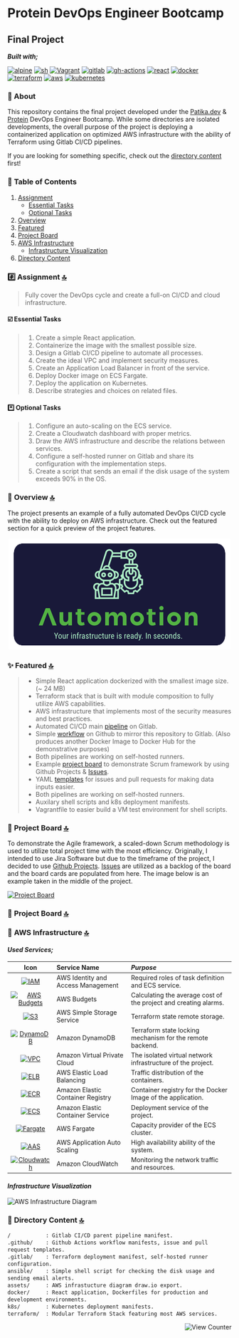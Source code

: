 # Protein DevOps Engineer Bootcamp

## Final Project

**_Built with;_**

[![alpine][#alpine]][@alpine] [![sh][#sh]][@sh] [![Vagrant][#vagrant]][@vagrant] [![gitlab][#gitlab]][@gitlab] [![gh-actions][#gh-actions]][@gh-actions] [![react][#react]][@react] [![docker][#docker]][@docker] [![terraform][#terraform]][@terraform] [![aws][#aws]][@aws] [![kubernetes][#kubernetes]][@kubernetes]

### :notebook: About

This repository contains the final project developed under the [Patika.dev][@patika] & [Protein][@protein] DevOps Engineer Bootcamp. While some directories are isolated developments, the overall purpose of the project is deploying a containerized application on optimized AWS infrastructure with the ability of Terraform using Gitlab CI/CD pipelines.

If you are looking for something specific, check out the [directory content](#open_file_folder-directory-content-) first!

### :open_book: **Table of Contents**

1. [Assignment](#hash-assignment-)
   - [Essential Tasks](#ballot_box_with_check-essential-tasks)
   - [Optional Tasks](#asterisk-optional-tasks)
2. [Overview](#notebook_with_decorative_cover-overview-)
3. [Featured](#sparkles-featured-)
4. [Project Board](#date-project-board-)
5. [AWS Infrastructure](#electric_plug-aws-infrastructure-)
   - [Infrastructure Visualization](#infrastructure-visualization)
6. [Directory Content](#open_file_folder-directory-content-)

### :hash: **Assignment** [🔝][@jump-to-top]

> Fully cover the DevOps cycle and create a full-on CI/CD and cloud infrastructure.

#### :ballot_box_with_check: **Essential Tasks**

> 1. Create a simple React application.
> 2. Containerize the image with the smallest possible size.
> 3. Design a Gitlab CI/CD pipeline to automate all processes.
> 4. Create the ideal VPC and implement security measures.
> 5. Create an Application Load Balancer in front of the service.
> 6. Deploy Docker image on ECS Fargate.
> 7. Deploy the application on Kubernetes.
> 8. Describe strategies and choices on related files.

#### :asterisk: **Optional Tasks**

> 1. Configure an auto-scaling on the ECS service.
> 2. Create a Cloudwatch dashboard with proper metrics.
> 3. Draw the AWS infrastructure and describe the relations between services.
> 4. Configure a self-hosted runner on Gitlab and share its configuration with the implementation steps.
> 5. Create a script that sends an email if the disk usage of the system exceeds 90% in the OS.

### :notebook_with_decorative_cover: **Overview** [🔝][@jump-to-top]

The project presents an example of a fully automated DevOps CI/CD cycle with the ability to deploy on AWS infrastructure. Check out the featured section for a quick preview of the project features.

<p align="center"><img src="./assets/img/automotion.png" alt="Project Branding Image"></a></p>

### :sparkles: **Featured** [🔝][@jump-to-top]

> - Simple React application dockerized with the smallest image size. (~ 24 MB)
> - Terraform stack that is built with module composition to fully utilize AWS capabilities.
> - AWS infrastructure that implements most of the security measures and best practices.
> - Automated CI/CD main [pipeline][@gl-cicd] on Gitlab.
> - Simple [workflow][@gh-actions] on Github to mirror this repository to Gitlab. (Also produces another Docker Image to Docker Hub for the demonstrative purposes)
> - Both pipelines are working on self-hosted runners.
> - Example [project board][@project-url] to demonstrate Scrum framework by using Github Projects & [Issues][@issues].
> - YAML [templates][@templates] for issues and pull requests for making data inputs easier.
> - Both pipelines are working on self-hosted runners.
> - Auxilary shell scripts and k8s deployment manifests.
> - Vagrantfile to easier build a VM test environment for shell scripts.

### :date: **Project Board** [🔝][@jump-to-top]

To demonstrate the Agile framework, a scaled-down Scrum methodology is used to utilize total project time with the most efficiency. Originally, I intended to use Jira Software but due to the timeframe of the project, I decided to use [Github Projects][@project-url]. [Issues][@issues] are utilized as a backlog of the board and the board cards are populated from here. The image below is an example taken in the middle of the project.

[![Project Board][#project-board]][@project-url]

### :date: **Project Board** [🔝][@jump-to-top]

### :electric_plug: **AWS Infrastructure** [🔝][@jump-to-top]

#### _Used Services;_

|                   Icon                    | Service Name                       | _Purpose_                                                        |
| :---------------------------------------: | :--------------------------------- | :--------------------------------------------------------------- |
|           [![IAM][#iam]][@iam]            | AWS Identity and Access Management | Required roles of task definition and ECS service.               |
|   [![AWS Budgets][#budgets]][@budgets]    | AWS Budgets                        | Calculating the average cost of the project and creating alarms. |
|             [![S3][#s3]][@s3]             | AWS Simple Storage Service         | Terraform state remote storage.                                  |
|    [![DynamoDB][#dynamodb]][@dynamodb]    | Amazon DynamoDB                    | Terraform state locking mechanism for the remote backend.        |
|           [![VPC][#vpc]][@vpc]            | Amazon Virtual Private Cloud       | The isolated virtual network infrastructure of the project.      |
|           [![ELB][#elb]][@elb]            | AWS Elastic Load Balancing         | Traffic distribution of the containers.                          |
|           [![ECR][#ecr]][@ecr]            | Amazon Elastic Container Registry  | Container registry for the Docker Image of the application.      |
|           [![ECS][#ecs]][@ecs]            | Amazon Elastic Container Service   | Deployment service of the project.                               |
|     [![Fargate][#fargate]][@fargate]      | AWS Fargate                        | Capacity provider of the ECS cluster.                            |
|           [![AAS][#aas]][@aas]            | AWS Application Auto Scaling       | High availability ability of the system.                         |
| [![Cloudwatch][#cloudwatch]][@cloudwatch] | Amazon CloudWatch                  | Monitoring the network traffic and resources.                    |

#### _Infrastructure Visualization_

![AWS Infrastructure Diagram][#drawio]

### :open_file_folder: **Directory Content** [🔝][@jump-to-top]

```
/           : Gitlab CI/CD parent pipeline manifest.
.github/    : Github Actions workflow manifests, issue and pull request templates.
.gitlab/    : Terraform deployment manifest, self-hosted runner configuration.
ansible/    : Simple shell script for checking the disk usage and sending email alerts.
assets/     : AWS infrastucture diagram draw.io export.
docker/     : React application, Dockerfiles for production and development environments.
k8s/        : Kubernetes deployment manifests.
terraform/  : Modular Terraform Stack featuring most AWS services.
```

<!-- Counters -->
<p align="right"><img src="https://komarev.com/ghpvc/?username=qqpcfupotejmbkitzfdh&style=flat&label=Views&color=blue" alt="View Counter"></a></p>

<!-- Footnotes -->

[^1]: Footnotes here

<!-- URL Index -->
<!-- External -->

[@patika]: https://www.patika.dev/
[@protein]: https://protein.tech/

<!-- Project -->

[@project-url]: https://github.com/huyagci/bootcamp-final-project/projects/1
[#project-board]: https://automotion-assets.s3.eu-central-1.amazonaws.com/images/project-board.png
[@issues]: https://github.com/huyagci/bootcamp-final-project/issues?q=is%3Aissue+is%3Aclosed
[@gh-actions]: https://github.com/huyagci/bootcamp-final-project/actions
[@gl-cicd]: https://gitlab.com/huyagci/bootcamp-final-project/-/pipelines
[@templates]: https://github.com/huyagci/bootcamp-final-project/issues/new/choose
[@jump-to-top]: #open_book-table-of-contents

<!-- Badge Index -->
<!-- Images -->

[#alpine]: https://img.shields.io/badge/Alpine-0D597F?style=flat&logo=alpine-linux&logoColor=white
[#sh]: https://img.shields.io/badge/Shell_Script-4EAA25?style=flat&logo=gnu-bash&logoColor=white
[#vagrant]: https://img.shields.io/badge/Vagrant-1868F2?style=flat&logo=vagrant&logoColor=white
[#gitlab]: https://img.shields.io/badge/GitLab%20CI/CD-330F63?style=flat&logo=gitlab&logoColor=white
[#gh-actions]: https://img.shields.io/badge/GitHub_Actions-2088FF?style=flat&logo=github-actions&logoColor=white
[#react]: https://img.shields.io/badge/React-20232A?style=flat&logo=react&logoColor=61DAFB
[#docker]: https://img.shields.io/badge/Docker-2CA5E0?style=flat&logo=docker&logoColor=white
[#terraform]: https://img.shields.io/badge/Terraform-7B42BC?style=flat&logo=terraform&logoColor=white
[#aws]: https://img.shields.io/badge/AWS-FF9900?style=flat&logo=amazonaws&logoColor=white
[#kubernetes]: https://img.shields.io/badge/kubernetes-326ce5.svg?&style=flat&logo=kubernetes&logoColor=white

<!-- URLs -->

[@alpine]: https://www.alpinelinux.org/
[@sh]: https://www.shellscript.sh/
[@vagrant]: https://www.vagrantup.com/
[@gitlab]: https://docs.gitlab.com/ee/ci/
[@gh-actions]: https://docs.github.com/en/actions
[@react]: https://reactjs.org/
[@docker]: https://www.docker.com/
[@terraform]: https://www.terraform.io/
[@aws]: https://aws.amazon.com/
[@kubernetes]: https://kubernetes.io/

<!-- AWS Index -->
<!-- Icons -->

[#aas]: https://automotion-assets.s3.eu-central-1.amazonaws.com/icons/appautoscaling.svg
[#budgets]: https://automotion-assets.s3.eu-central-1.amazonaws.com/icons/budgets.svg
[#cloudwatch]: https://automotion-assets.s3.eu-central-1.amazonaws.com/icons/cloudwatch.svg
[#dynamodb]: https://automotion-assets.s3.eu-central-1.amazonaws.com/icons/dynamodb.svg
[#ecr]: https://automotion-assets.s3.eu-central-1.amazonaws.com/icons/ecr.svg
[#ecs]: https://automotion-assets.s3.eu-central-1.amazonaws.com/icons/ecs.svg
[#elb]: https://automotion-assets.s3.eu-central-1.amazonaws.com/icons/elb.svg
[#fargate]: https://automotion-assets.s3.eu-central-1.amazonaws.com/icons/fargate.svg
[#iam]: https://automotion-assets.s3.eu-central-1.amazonaws.com/icons/iam.svg
[#s3]: https://automotion-assets.s3.eu-central-1.amazonaws.com/icons/s3.svg
[#vpc]: https://automotion-assets.s3.eu-central-1.amazonaws.com/icons/vpc.svg

<!-- URLs -->

[@iam]: https://aws.amazon.com/iam/
[@budgets]: https://aws.amazon.com/aws-cost-management/aws-budgets/
[@s3]: https://aws.amazon.com/s3/
[@dynamodb]: https://aws.amazon.com/dynamodb/
[@vpc]: https://aws.amazon.com/vpc/
[@elb]: https://aws.amazon.com/elasticloadbalancing/
[@ecr]: https://aws.amazon.com/ecr/
[@ecs]: https://aws.amazon.com/ecs/
[@fargate]: https://aws.amazon.com/fargate/
[@aas]: https://aws.amazon.com/autoscaling/
[@cloudwatch]: https://aws.amazon.com/cloudwatch/

<!-- Diagram -->

[#drawio]: https://automotion-assets.s3.eu-central-1.amazonaws.com/images/aws_infra.svg
